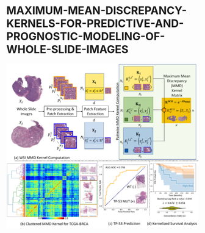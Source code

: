 # MAXIMUM-MEAN-DISCREPANCY-KERNELS-FOR-PREDICTIVE-AND-PROGNOSTIC-MODELING-OF-WHOLE-SLIDE-IMAGES


<img src="workflow.pdf" alt="Block Diagram"/>
